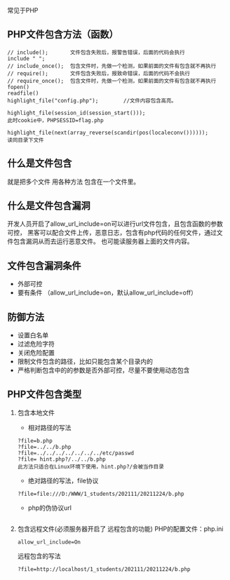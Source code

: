 常见于PHP

## PHP文件包含方法（函数）
```
// include();       文件包含失败后，报警告错误，后面的代码会执行
include " ";
// include_once();  包含文件时，先做一个检测，如果前面的文件有包含就不再执行
// require();       文件包含失败后，报致命错误，后面的代码不会执行
// require_once();  包含文件时，先做一个检测，如果前面的文件有包含就不再执行
fopen()
readfile()
highlight_file("config.php");        //文件内容包含高亮。

highlight_file(session_id(session_start()));
此时cookie中，PHPSESSID=flag.php

highlight_file(next(array_reverse(scandir(pos(localeconv())))));
读同目录下文件
```


## 什么是文件包含

就是把多个文件 用各种方法 包含在一个文件里。

## []()什么是文件包含漏洞

开发人员开启了allow_url_include=on可以进行url文件包含，且包含函数的参数可控，
黑客可以配合文件上传，恶意日志，包含有php代码的任何文件，通过文件包含漏洞从而去运行恶意文件。
也可能读服务器上面的文件内容。

## []()文件包含漏洞条件

* 外部可控
* 要有条件 （allow_url_include=on，默认allow_url_include=off）

## []()防御方法

* 设置白名单
* 过滤危险字符
* 关闭危险配置
* 限制文件包含的路径，比如只能包含某个目录内的
* 严格判断包含中的的参数是否外部可控，尽量不要使用动态包含

## []()PHP文件包含类型

1. 包含本地文件
   - 相对路径的写法
    ```
    ?file=b.php
    ?file=../../b.php  
    ?file=../../../../../../../etc/passwd  
    ?file= hint.php?/../../b.php  
    此方法只适合在Linux环境下使用，hint.php?/会被当作目录

    ```
    - 绝对路径的写法，file协议
    ```
   ?file=file:///D:/WWW/1_students/202111/20211224/b.php
    ```
    - php的伪协议url
    ```

    ```

2. 包含远程文件(必须服务器开启了 远程包含的功能)
    PHP的配置文件：php.ini
    ```
    allow_url_include=On
    ```
    远程包含的写法
    ```
    ?file=http://localhost/1_students/202111/20211224/b.php
    ```

